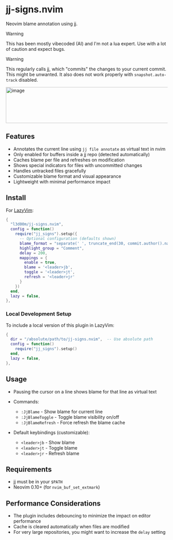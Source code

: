 # jj-signs.nvim

Neovim blame annotation using [jj](https://github.com/jj-vcs/jj).

> [!WARNING]
> This has been mostly vibecoded (AI) and I'm not a lua expert. Use with a lot of caution and expect bugs.

> [!WARNING]
> This regularly calls jj, which "commits" the changes to your current commit. This might be unwanted. It also does not work properly with `snapshot.auto-track` disabled.

<img width="783" height="112" alt="image" src="https://github.com/user-attachments/assets/7170f65e-8e9f-45d2-8f7d-7f3f6a69bd92" />

## Features

- Annotates the current line using `jj file annotate` as virtual text in nvim
- Only enabled for buffers inside a jj repo (detected automatically)
- Caches blame per file and refreshes on modification
- Shows special indicators for files with uncommitted changes
- Handles untracked files gracefully
- Customizable blame format and visual appearance
- Lightweight with minimal performance impact

## Install

For [LazyVim](https://www.lazyvim.org/):

```lua
{
  "l3d00m/jj-signs.nvim",
  config = function()
    require("jj_signs").setup({
      -- Optional configuration (defaults shown)
      blame_format = "separate(' ', truncate_end(30, commit.author().name()) ++ ',', commit_timestamp(commit).local().ago(), '-' , truncate_end(50, commit.description().first_line(), '...'), '(' ++ commit.change_id().shortest(8) ++ ')') ++ \"\\n\"",
      highlight_group = "Comment",
      delay = 200,
      mappings = {
        enable = true,
        blame = '<leader>jb',
        toggle = '<leader>jt',
        refresh = '<leader>jr'
      }
    })
  end,
  lazy = false,
},
```

### Local Development Setup

To include a local version of this plugin in LazyVim:

```lua
{
  dir = "/absolute/path/to/jj-signs.nvim",  -- Use absolute path
  config = function()
    require("jj_signs").setup()
  end,
  lazy = false,
},
```

## Usage

- Pausing the cursor on a line shows blame for that line as virtual text
- Commands:
  - `:JjBlame` - Show blame for current line
  - `:JjBlameToggle` - Toggle blame visibility on/off
  - `:JjBlameRefresh` - Force refresh the blame cache

- Default keybindings (customizable):
  - `<leader>jb` - Show blame
  - `<leader>jt` - Toggle blame
  - `<leader>jr` - Refresh blame

## Requirements

- [jj](https://github.com/jj-vcs/jj) must be in your `$PATH`
- Neovim 0.10+ (for `nvim_buf_set_extmark`)

## Performance Considerations

- The plugin includes debouncing to minimize the impact on editor performance
- Cache is cleared automatically when files are modified
- For very large repositories, you might want to increase the `delay` setting
